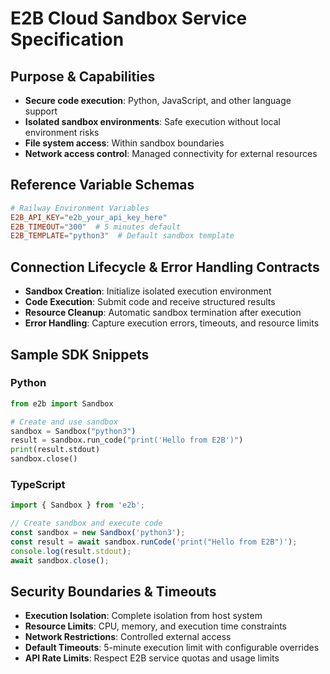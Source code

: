 # E2B Cloud Sandbox Service Specification

## Purpose & Capabilities
- **Secure code execution**: Python, JavaScript, and other language support
- **Isolated sandbox environments**: Safe execution without local environment risks
- **File system access**: Within sandbox boundaries
- **Network access control**: Managed connectivity for external resources

## Reference Variable Schemas

```toml
# Railway Environment Variables
E2B_API_KEY="e2b_your_api_key_here"
E2B_TIMEOUT="300"  # 5 minutes default
E2B_TEMPLATE="python3"  # Default sandbox template
```

## Connection Lifecycle & Error Handling Contracts
- **Sandbox Creation**: Initialize isolated execution environment
- **Code Execution**: Submit code and receive structured results
- **Resource Cleanup**: Automatic sandbox termination after execution
- **Error Handling**: Capture execution errors, timeouts, and resource limits

## Sample SDK Snippets
### Python

```python
from e2b import Sandbox

# Create and use sandbox
sandbox = Sandbox("python3")
result = sandbox.run_code("print('Hello from E2B')")
print(result.stdout)
sandbox.close()
```

### TypeScript

```typescript
import { Sandbox } from 'e2b';

// Create sandbox and execute code
const sandbox = new Sandbox('python3');
const result = await sandbox.runCode('print("Hello from E2B")');
console.log(result.stdout);
await sandbox.close();
```

## Security Boundaries & Timeouts
- **Execution Isolation**: Complete isolation from host system
- **Resource Limits**: CPU, memory, and execution time constraints
- **Network Restrictions**: Controlled external access
- **Default Timeouts**: 5-minute execution limit with configurable overrides
- **API Rate Limits**: Respect E2B service quotas and usage limits
